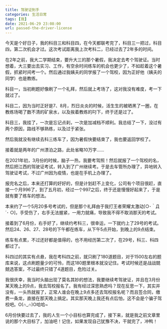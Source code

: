 ```yaml
---
title: 驾驶证到手
categories: 生活日常
tags: [我]
date: 2021-06-29 23:08:00
url: passed-the-driver-license
---
```

今天是个好日子，我的科目三和科目四，在今天都联考完了，科目三一把过，科目四，第二次机会才过。这次考试距离我上次考科二，已经过去了2年多的时间。

<!--more-->

在2年之前，我大二学期结束，要升大三的那个暑假，我决定去考个驾驶证。当时想着，大三要出去实习、工作，有空余时间练车的机会也更少了，不如趁着这个暑假，抓紧时间考一个。然后通过我姨夫的同学报了一个驾校，因为正好他（姨夫的同学）也是教练。

科目一，当初刷题好像刷了一个礼拜，然后就上考场了，这对我没有难度，考一下就过了。

科目二，因为当时正好是7、8月，烈日炎炎的时候，活生生的被晒黑了一圈，在教练场喝了数不清的矿泉水，以及挨着教练的叼下，终于还是过了。

科目三，我挂了，一次是忘记点刹，一次是加减档不顺利。我总结了一下，没过有两个原因，路线不够熟练，以及过于紧张。

然后我就没有继续去科三练车了，因为暑假快要结束了，我也要返回学校了。

接着就是两年的广州漂泊之路，此处省略10万字……

在2021年初，3月份的时候，脑子一热，我要考驾照！然后就报了一个驾校的名，然后把江西的驾驶证考试，转入到了广州继续考。于是去车管所办理了，异地转入驾驶证考试，不过广州因为疫情，也是在手机上办理了。

报完名之后，本来还打算的好好的，但是计划赶不上变化，公司有个项目很赶，直接一个月996了，到了五月初，经过一个997之后，终于还是慢慢好起来了，于是就有要了练车的想法。

本来约了一个5月20多号考试的，但是那个礼拜由于我打王者荣耀太激动[○･｀Д´･ ○]，手受伤了，右手无法握紧，一用力就痛，导致我不得不取消那天的考试。

接着到了6月份，右手好了，继续约考科三，很幸运，一下就约上了29号的考试。然后24、26、27、28号的下午都在练车，从下午5点开始，到晚上的9点结束。

练车有点累，不过还好都是值得的，也不用经历第二次了，在29号，科三、科四都过了。

科四过的其实有点悬，我在考科四之前，就只刷了180道题目，对于1500左右的题库来说，这点刷题量少的可怜，而这180题里根本就没记住。考试时候还是战战兢兢选答案，不过最终只错了4道题目，危险过关。

我很庆幸，我当时头脑出现了莫名其妙的想法，我要继续考驾驶证，并且在3月份某天晚上的9点，我去驾校报名了。我有经过深思熟虑吗？现在反思一下，其实并没有，一头热就报了，正常人谁会在晚上9点多还去驾校报名呢？而且签合同，缴费一条龙，直接在那天晚上搞定。其实那天晚上我还有点后怕，这不会是个骗子驾校吧。O(∩_∩)O哈哈~

6月份快要过去了，我的人生一个小目标也算完成了，接下来，就是我之前文章里说的那个大目标了，加油吧！记住，如果发现自己犹豫不决，干就完了，冲鸭！

